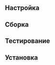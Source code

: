 <pkg :name="'bison'" instsize showsbu2></pkg>

## Настройка
<package-script :package="'bison'" :type="'configure'"></package-script>

## Сборка
<package-script :package="'bison'" :type="'build'"></package-script>

## Тестирование
<package-script :package="'bison'" :type="'build'"></package-script>

## Установка
<package-script :package="'bison'" :type="'install'"></package-script>

<script>
	new Vue({ el: '#main' })
</script> 
